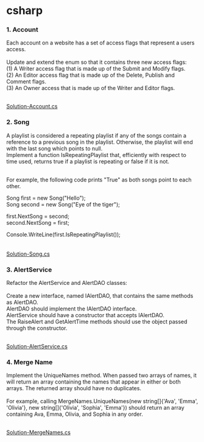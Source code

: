 # csharp
<h3>1. Account </h3>
Each account on a website has a set of access flags that represent a users access. <br/><br/>
Update and extend the enum so that it contains three new access flags:<br/>
(1) A Writer access flag that is made up of the Submit and Modify flags.<br/>
(2) An Editor access flag that is made up of the Delete, Publish and Comment flags.<br/>
(3) An Owner access that is made up of the Writer and Editor flags.<br/><br/>

[Solution-Account.cs](https://github.com/mengyi1028/csharp/blob/main/Account.cs) 
<br/>
<h3>2. Song </h3>

A playlist is considered a repeating playlist if any of the songs contain a reference to a previous song in the playlist. Otherwise, the playlist will end with the last song which points to null. <br/>
Implement a function IsRepeatingPlaylist that, efficiently with respect to time used, returns true if a playlist is repeating or false if it is not. <br/><br/>

For example, the following code prints "True" as both songs point to each other.<br/>

Song first = new Song("Hello");<br/>
Song second = new Song("Eye of the tiger");<br/>
    
first.NextSong = second;<br/>
second.NextSong = first;<br/>

Console.WriteLine(first.IsRepeatingPlaylist());<br/>
<br/><br/>
[Solution-Song.cs](https://github.com/mengyi1028/csharp/new/main/Song.cs)

<h3>3. AlertService </h3>
Refactor the AlertService and AlertDAO classes:<br/><br/>
Create a new interface, named IAlertDAO, that contains the same methods as AlertDAO.<br/>
AlertDAO should implement the IAlertDAO interface.<br/>
AlertService should have a constructor that accepts IAlertDAO.<br/>
The RaiseAlert and GetAlertTime methods should use the object passed through the constructor.<br/><br/>

[Solution-AlertService.cs](https://github.com/mengyi1028/csharp/blob/main/AlertService)
<h3>4. Merge Name </h3>
Implement the UniqueNames method. When passed two arrays of names, it will return an array containing the names that appear in either or both arrays. The returned array should have no duplicates. <br/><br/>
For example, calling MergeNames.UniqueNames(new string[]{'Ava', 'Emma', 'Olivia'}, new string[]{'Olivia', 'Sophia', 'Emma'}) should return an array containing Ava, Emma, Olivia, and Sophia in any order.<br/>
<br/>

[Solution-MergeNames.cs](https://github.com/mengyi1028/csharp/new/main/mergenames)

